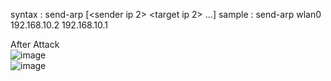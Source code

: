 syntax : send-arp <interface> <sender ip> <target ip> [<sender ip 2> <target ip 2> ...]
sample : send-arp wlan0 192.168.10.2 192.168.10.1

After Attack
<br>
![image](https://github.com/user-attachments/assets/719a7c29-98b6-4826-8ece-fa4c19b39775)
<br>
![image](https://github.com/user-attachments/assets/00711f87-15c0-4dfc-a412-69e96fc3d58d)
